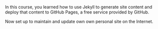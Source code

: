 In this course, you learned how to use Jekyll to generate site content and deploy that content to GitHub Pages, 
a free service provided by GitHub.

Now set up to maintain and update own own personal site on the Internet.
